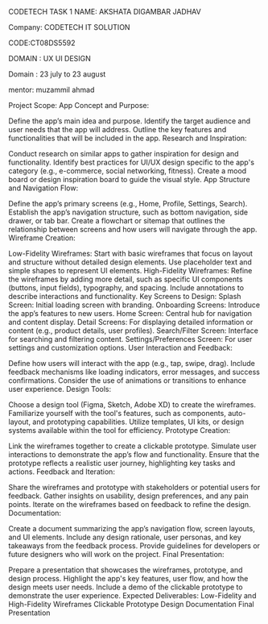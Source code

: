 CODETECH TASK 1
NAME: AKSHATA DIGAMBAR JADHAV

Company: CODETECH IT SOLUTION

CODE:CT08DS5592

DOMAIN : UX UI DESIGN

Domain : 23 july to 23 august

mentor: muzammil ahmad

Project Scope:
App Concept and Purpose:

Define the app’s main idea and purpose.
Identify the target audience and user needs that the app will address.
Outline the key features and functionalities that will be included in the app.
Research and Inspiration:

Conduct research on similar apps to gather inspiration for design and functionality.
Identify best practices for UI/UX design specific to the app's category (e.g., e-commerce, social networking, fitness).
Create a mood board or design inspiration board to guide the visual style.
App Structure and Navigation Flow:

Define the app’s primary screens (e.g., Home, Profile, Settings, Search).
Establish the app’s navigation structure, such as bottom navigation, side drawer, or tab bar.
Create a flowchart or sitemap that outlines the relationship between screens and how users will navigate through the app.
Wireframe Creation:

Low-Fidelity Wireframes: Start with basic wireframes that focus on layout and structure without detailed design elements. Use placeholder text and simple shapes to represent UI elements.
High-Fidelity Wireframes: Refine the wireframes by adding more detail, such as specific UI components (buttons, input fields), typography, and spacing. Include annotations to describe interactions and functionality.
Key Screens to Design:
Splash Screen: Initial loading screen with branding.
Onboarding Screens: Introduce the app’s features to new users.
Home Screen: Central hub for navigation and content display.
Detail Screens: For displaying detailed information or content (e.g., product details, user profiles).
Search/Filter Screen: Interface for searching and filtering content.
Settings/Preferences Screen: For user settings and customization options.
User Interaction and Feedback:

Define how users will interact with the app (e.g., tap, swipe, drag).
Include feedback mechanisms like loading indicators, error messages, and success confirmations.
Consider the use of animations or transitions to enhance user experience.
Design Tools:

Choose a design tool (Figma, Sketch, Adobe XD) to create the wireframes.
Familiarize yourself with the tool's features, such as components, auto-layout, and prototyping capabilities.
Utilize templates, UI kits, or design systems available within the tool for efficiency.
Prototype Creation:

Link the wireframes together to create a clickable prototype.
Simulate user interactions to demonstrate the app’s flow and functionality.
Ensure that the prototype reflects a realistic user journey, highlighting key tasks and actions.
Feedback and Iteration:

Share the wireframes and prototype with stakeholders or potential users for feedback.
Gather insights on usability, design preferences, and any pain points.
Iterate on the wireframes based on feedback to refine the design.
Documentation:

Create a document summarizing the app’s navigation flow, screen layouts, and UI elements.
Include any design rationale, user personas, and key takeaways from the feedback process.
Provide guidelines for developers or future designers who will work on the project.
Final Presentation:

Prepare a presentation that showcases the wireframes, prototype, and design process.
Highlight the app's key features, user flow, and how the design meets user needs.
Include a demo of the clickable prototype to demonstrate the user experience.
Expected Deliverables:
Low-Fidelity and High-Fidelity Wireframes
Clickable Prototype
Design Documentation
Final Presentation
